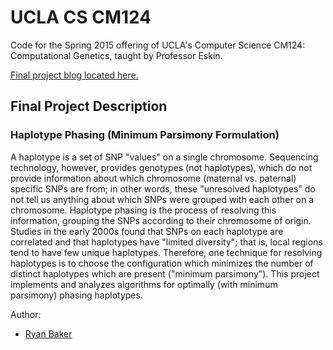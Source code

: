 # UCLA CS CM124

Code for the Spring 2015 offering of UCLA's Computer Science CM124: Computational Genetics, taught by Professor Eskin.

[Final project blog located here.](http://www.ryanwb.com/cs-cm124)

## Final Project Description
### Haplotype Phasing (Minimum Parsimony Formulation)

A haplotype is a set of SNP "values" on a single chromosome. Sequencing technology, however, provides genotypes (not haplotypes), which do not provide information about which chromosome (maternal vs. paternal) specific SNPs are from; in other words, these "unresolved haplotypes" do not tell us anything about which SNPs were grouped with each other on a chromosome. Haplotype phasing is the process of resolving this information, grouping the SNPs according to their chromosome of origin. Studies in the early 2000s found that SNPs on each haplotype are correlated and that haplotypes have "limited diversity"; that is, local regions tend to have few unique haplotypes. Therefore, one technique for resolving haplotypes is to choose the configuration which minimizes the number of distinct haplotypes which are present ("minimum parsimony"). This project implements and analyzes algorithms for optimally (with minimum parsimony) phasing haplotypes.

Author:
* [Ryan Baker](http://github.com/ryanwb)
